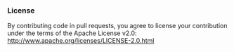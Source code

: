 ### License
By contributing code in pull requests, you agree to license your contribution under the terms of the Apache License v2.0:
http://www.apache.org/licenses/LICENSE-2.0.html